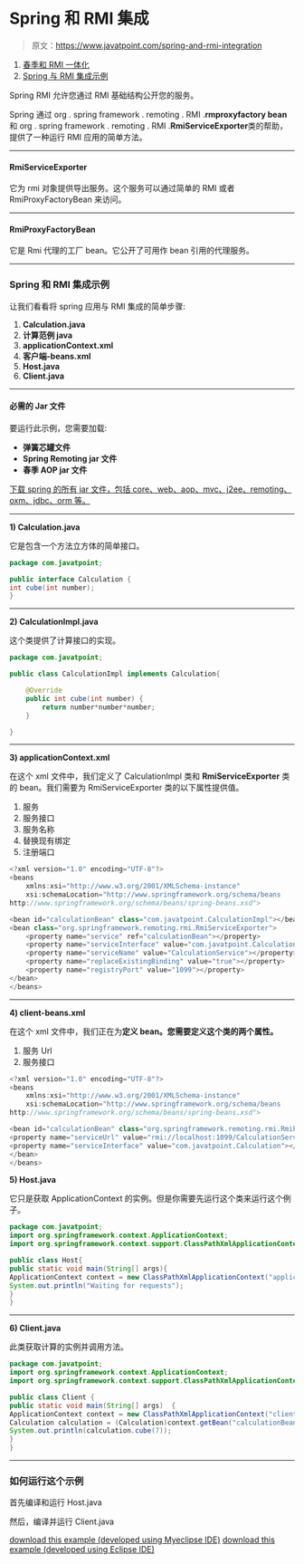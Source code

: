 # Spring 和 RMI 集成

> 原文：<https://www.javatpoint.com/spring-and-rmi-integration>

1.  [春季和 RMI 一体化](#)
2.  [Spring 与 RMI 集成示例](#ex)

Spring RMI 允许您通过 RMI 基础结构公开您的服务。

Spring 通过 org . spring framework . remoting . RMI .**rmproxyfactory bean**和 org . spring framework . remoting . RMI .**RmiServiceExporter**类的帮助，提供了一种运行 RMI 应用的简单方法。

* * *

#### RmiServiceExporter

它为 rmi 对象提供导出服务。这个服务可以通过简单的 RMI 或者 RmiProxyFactoryBean 来访问。

* * *

#### RmiProxyFactoryBean

它是 Rmi 代理的工厂 bean。它公开了可用作 bean 引用的代理服务。

* * *

### Spring 和 RMI 集成示例

让我们看看将 spring 应用与 RMI 集成的简单步骤:

1.  **Calculation.java**
2.  **计算范例 java**
3.  **applicationContext.xml**
4.  **客户端-beans.xml**
5.  **Host.java**
6.  **Client.java**

* * *

#### 必需的 Jar 文件

要运行此示例，您需要加载:

*   **弹簧芯罐文件**
*   **Spring Remoting jar 文件**
*   **春季 AOP jar 文件**

[下载 spring 的所有 jar 文件，包括 core、web、aop、mvc、j2ee、remoting、oxm、jdbc、orm 等。](https://static.javatpoint.com/src/sp/springjars.zip)

* * *

**1) Calculation.java**

它是包含一个方法立方体的简单接口。

```java
package com.javatpoint;

public interface Calculation {
int cube(int number);
}

```

* * *

**2) CalculationImpl.java**

这个类提供了计算接口的实现。

```java
package com.javatpoint;

public class CalculationImpl implements Calculation{

	@Override
	public int cube(int number) {
		return number*number*number;
	}

}

```

* * *

**3) applicationContext.xml**

在这个 xml 文件中，我们定义了 CalculationImpl 类和 **RmiServiceExporter** 类的 bean。我们需要为 RmiServiceExporter 类的以下属性提供值。

1.  服务
2.  服务接口
3.  服务名称
4.  替换现有绑定
5.  注册端口

```java
<?xml version="1.0" encoding="UTF-8"?>
<beans 
	xmlns:xsi="http://www.w3.org/2001/XMLSchema-instance"
	xsi:schemaLocation="http://www.springframework.org/schema/beans 
http://www.springframework.org/schema/beans/spring-beans.xsd">

<bean id="calculationBean" class="com.javatpoint.CalculationImpl"></bean>
<bean class="org.springframework.remoting.rmi.RmiServiceExporter">
	<property name="service" ref="calculationBean"></property>
	<property name="serviceInterface" value="com.javatpoint.Calculation"></property>
	<property name="serviceName" value="CalculationService"></property>
	<property name="replaceExistingBinding" value="true"></property>
	<property name="registryPort" value="1099"></property>
</bean>
</beans>

```

* * *

**4) client-beans.xml**

在这个 xml 文件中，我们正在为**定义 bean。您需要定义这个类的两个属性。**

1.  服务 Url
2.  服务接口

```java
<?xml version="1.0" encoding="UTF-8"?>
<beans 
	xmlns:xsi="http://www.w3.org/2001/XMLSchema-instance"
	xsi:schemaLocation="http://www.springframework.org/schema/beans 
http://www.springframework.org/schema/beans/spring-beans.xsd">

<bean id="calculationBean" class="org.springframework.remoting.rmi.RmiProxyFactoryBean">
<property name="serviceUrl" value="rmi://localhost:1099/CalculationService"></property>
<property name="serviceInterface" value="com.javatpoint.Calculation"></property>
</bean>
</beans>

```

**5) Host.java**

它只是获取 ApplicationContext 的实例。但是你需要先运行这个类来运行这个例子。

```java
package com.javatpoint;
import org.springframework.context.ApplicationContext;
import org.springframework.context.support.ClassPathXmlApplicationContext;

public class Host{
public static void main(String[] args){
ApplicationContext context = new ClassPathXmlApplicationContext("applicationContext.xml");
System.out.println("Waiting for requests");
}
}

```

* * *

**6) Client.java**

此类获取计算的实例并调用方法。

```java
package com.javatpoint;
import org.springframework.context.ApplicationContext;
import org.springframework.context.support.ClassPathXmlApplicationContext;

public class Client {
public static void main(String[] args) 	{
ApplicationContext context = new ClassPathXmlApplicationContext("client-beans.xml");
Calculation calculation = (Calculation)context.getBean("calculationBean");
System.out.println(calculation.cube(7));
}
}

```

* * *

### 如何运行这个示例

首先编译和运行 Host.java

然后，编译并运行 Client.java

[download this example (developed using Myeclipse IDE)](https://static.javatpoint.com/src/sp/rmi.zip)
[download this example (developed using Eclipse IDE)](https://static.javatpoint.com/src/sp/eclipse/rmi.zip)
